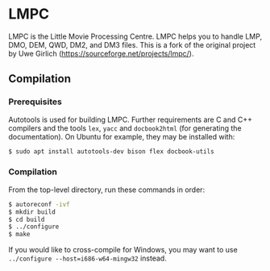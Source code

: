 # LMPC

LMPC is the Little Movie Processing Centre.
LMPC helps you to handle LMP, DMO, DEM, QWD, DM2, and DM3 files.
This is a fork of the original project by Uwe Girlich (https://sourceforge.net/projects/lmpc/).

## Compilation

### Prerequisites

Autotools is used for building LMPC.
Further requirements are C and C++ compilers and the tools `lex`, `yacc` and `docbook2html` (for generating the documentation).
On Ubuntu for example, they may be installed with:

```bash
$ sudo apt install autotools-dev bison flex docbook-utils
```

### Compilation

From the top-level directory, run these commands in order:

```bash
$ autoreconf -ivf
$ mkdir build
$ cd build
$ ../configure
$ make
```

If you would like to cross-compile for Windows, you may want to use `../configure --host=i686-w64-mingw32` instead.
